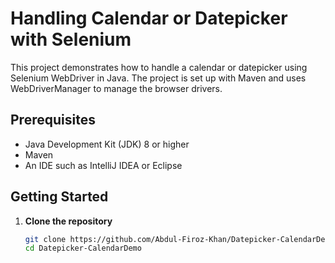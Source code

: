 # Handling Calendar or Datepicker with Selenium

This project demonstrates how to handle a calendar or datepicker using Selenium WebDriver in Java. The project is set up with Maven and uses WebDriverManager to manage the browser drivers.

## Prerequisites

- Java Development Kit (JDK) 8 or higher
- Maven
- An IDE such as IntelliJ IDEA or Eclipse

## Getting Started

1. **Clone the repository**

   ```sh
   git clone https://github.com/Abdul-Firoz-Khan/Datepicker-CalendarDemo.git
   cd Datepicker-CalendarDemo
